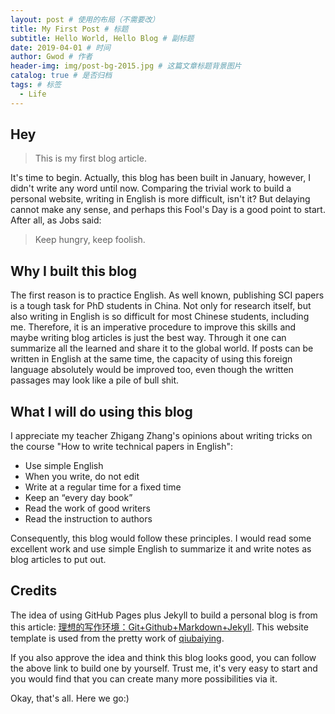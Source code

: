 ```yaml
---
layout: post # 使用的布局（不需要改）
title: My First Post # 标题
subtitle: Hello World, Hello Blog # 副标题
date: 2019-04-01 # 时间
author: Gwod # 作者
header-img: img/post-bg-2015.jpg # 这篇文章标题背景图片
catalog: true # 是否归档
tags: # 标签
  - Life
---
```


## Hey

> This is my first blog article.

It's time to begin. Actually, this blog has been built in January,
however, I didn't write any word until now. Comparing the trivial work to build
a personal website, writing in English is more difficult, isn't it? But delaying
cannot make any sense, and perhaps this Fool's Day is a good point to start.
After all, as Jobs said:

> Keep hungry, keep foolish.

## Why I built this blog

The first reason is to practice English. As well known, publishing SCI papers is
a tough task for PhD students in China. Not only for research itself, but
also writing in English is so difficult for most Chinese students, including me.
Therefore, it is an imperative procedure to improve this skills and maybe
writing blog articles is just the best way. Through it one can summarize all the
learned and share it to the global world. If posts can be written in English at
the same time, the capacity of using this foreign language absolutely would be
improved too, even though the written passages may look like a pile of bull shit. 

## What I will do using this blog

I appreciate my teacher Zhigang Zhang's opinions about writing tricks on the
course "How to write technical papers in English":

- Use simple English
- When you write, do not edit
- Write at a regular time for a fixed time
- Keep an “every day book”
- Read the work of good writers
- Read the instruction to authors

Consequently, this blog would follow these principles. I would read some
excellent work and use simple English to summarize it and write notes as blog
articles to put out.

## Credits

The idea of using GitHub Pages plus Jekyll to build a personal blog is from this
article:
[理想的写作环境：Git+Github+Markdown+Jekyll](https://www.yangzhiping.com/tech/writing-space.html).
This website template is used from the pretty work of
[qiubaiying](https://github.com/qiubaiying/qiubaiying.github.io).

If you also approve the idea and think this blog looks good, you can follow the
above link to build one by yourself. Trust me, it's very easy to start and you
would find that you can create many more possibilities via it.

Okay, that's all. Here we go:)
